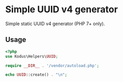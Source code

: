 Simple UUID v4 generator
========================

Simple static UUID v4 generator (PHP 7+ only).

## Usage

```php
<?php
use Kodus\Helpers\UUID;

require __DIR__ . '/vendor/autoload.php';

echo UUID::create() . "\n";
```